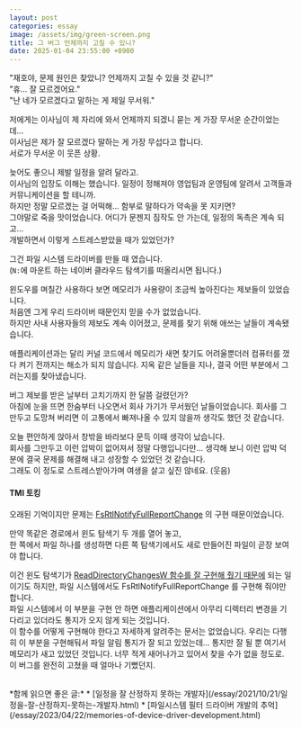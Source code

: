 ```yaml
---
layout: post
categories: essay
image: /assets/img/green-screen.png
title: 그 버그 언제까지 고칠 수 있니?
date: 2025-01-04 23:55:00 +0900
---
```


"재호야, 문제 원인은 찾았니? 언제까지 고칠 수 있을 것 같니?"  
"휴... 잘 모르겠어요."  
"난 네가 모르겠다고 말하는 게 제일 무서워."

저에게는 이사님이 제 자리에 와서 언제까지 되겠니 묻는 게 가장 무서운 순간이었는데...  
이사님은 제가 잘 모르겠다 말하는 게 가장 무섭다고 합니다.  
서로가 무서운 이 웃픈 상황.

늦어도 좋으니 제발 일정을 알려 달라고.  
이사님의 입장도 이해는 했습니다. 일정이 정해져야 영업팀과 운영팀에 알려서 고객들과 커뮤니케이션을 할 테니까.  
하지만 정말 모르겠는 걸 어떡해... 함부로 말하다가 약속을 못 지키면?  
그야말로 죽을 맛이었습니다. 어디가 문젠지 짐작도 안 가는데, 일정의 독촉은 계속 되고...  
개발하면서 이렇게 스트레스받았을 때가 있었던가?

그건 파일 시스템 드라이버를 만들 때 였습니다.  
(`N:`에 마운트 하는 네이버 클라우드 탐색기를 떠올리시면 됩니다.)

윈도우를 며칠간 사용하다 보면 메모리가 사용량이 조금씩 높아진다는 제보들이 있었습니다.  
처음엔 그게 우리 드라이버 때문인지 믿을 수가 없었습니다.  
하지만 사내 사용자들의 제보도 계속 이어졌고, 문제를 찾기 위해 애쓰는 날들이 계속됐습니다.

애플리케이션과는 달리 커널 코드에서 메모리가 새면 찾기도 어려울뿐더러 컴퓨터를 껐다 켜기 전까지는 해소가 되지 않습니다.
지옥 같은 날들을 지나, 결국 어떤 부분에서 그러는지를 찾아냈습니다.

버그 제보를 받은 날부터 고치기까지 한 달쯤 걸렸던가?  
아침에 눈을 뜨면 한숨부터 나오면서 회사 가기가 무서웠던 날들이었습니다.
회사를 그만두고 도망쳐 버리면 이 고통에서 빠져나올 수 있지 않을까 생각도 했던 것 같습니다.

오늘 편안하게 앉아서 창밖을 바라보다 문득 이때 생각이 났습니다.  
회사를 그만두고 이런 압박이 없어져서 정말 다행입니다만... 생각해 보니 이런 압박 덕분에 결국 문제를 해결해 내고 성장할 수 있었던 것 같습니다.  
그래도 이 정도로 스트레스받아가며 여생을 살고 싶진 않네요. (웃음)

#### TMI 토킹
오래된 기억이지만 문제는 [FsRtlNotifyFullReportChange](https://learn.microsoft.com/en-us/windows-hardware/drivers/ddi/ntifs/nf-ntifs-_fsrtl_advanced_fcb_header-fsrtlnotifyfullreportchange) 의 구현 때문이었습니다.  

만약 똑같은 경로에서 윈도 탐색기 두 개를 열어 놓고,  
한 쪽에서 파일 하나를 생성하면 다른 쪽 탐색기에서도 새로 만들어진 파일이 곧장 보여야 합니다.

이건 윈도 탐색기가 [ReadDirectoryChangesW 함수를 잘 구현해 줬기 때문에](/essay/2010/12/20/하위-디렉터리의-파일이-변경-되었는지-감지하기.html) 되는 일이기도 하지만, 파일 시스템에서도 FsRtlNotifyFullReportChange 를 구현해 줘야만 합니다.  
파일 시스템에서 이 부분을 구현 안 하면 애플리케이션에서 아무리 디렉터리 변경을 기다리고 있더라도 통지가 오지 않게 되는 것입니다.  
이 함수를 어떻게 구현해야 한다고 자세하게 알려주는 문서는 없었습니다. 우리는 다행히 이 부분을 구현해둬서 파일 알림 통지가 잘 되고 있었는데... 통지만 잘 될 뿐 여기서 메모리가 새고 있었던 것입니다. 너무 적게 새어나가고 있어서 찾을 수가 없을 정도로.  
이 버그를 완전히 고쳤을 때 얼마나 기뻤던지.

<br>
*함께 읽으면 좋은 글:*
* [일정을 잘 산정하지 못하는 개발자](/essay/2021/10/21/일정을-잘-산정하지-못하는-개발자.html)
* [파일시스템 필터 드라이버 개발의 추억](/essay/2023/04/22/memories-of-device-driver-development.html)